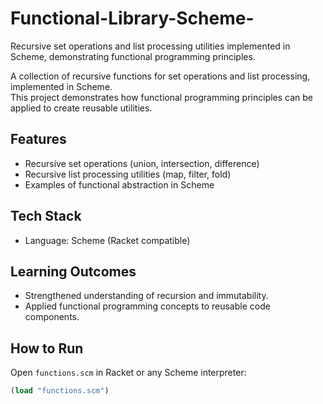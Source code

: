 # Functional-Library-Scheme-
Recursive set operations and list processing utilities implemented in Scheme, demonstrating functional programming principles.

A collection of recursive functions for set operations and list processing, implemented in Scheme.  
This project demonstrates how functional programming principles can be applied to create reusable utilities.

## Features
- Recursive set operations (union, intersection, difference)
- Recursive list processing utilities (map, filter, fold)
- Examples of functional abstraction in Scheme

## Tech Stack
- Language: Scheme (Racket compatible)

## Learning Outcomes
- Strengthened understanding of recursion and immutability.
- Applied functional programming concepts to reusable code components.

## How to Run
Open `functions.scm` in Racket or any Scheme interpreter:
```scheme
(load "functions.scm")
